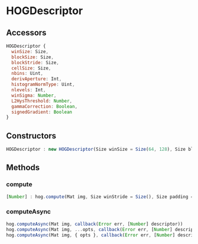# HOGDescriptor

## Accessors
``` javascript
HOGDescriptor {
  winSize: Size,
  blockSize: Size,
  blockStride: Size,
  cellSize: Size,
  nbins: Uint,
  derivAperture: Int,
  histogramNormType: Uint,
  nlevels: Int,
  winSigma: Number,
  L2HysThreshold: Number,
  gammaCorrection: Boolean,
  signedGradient: Boolean
}
```

<a name="constructors"></a>

## Constructors
``` javascript
HOGDescriptor : new HOGDescriptor(Size winSize = Size(64, 128), Size blockSize = Size(16, 16), Size blockStride = Size(8, 8), Size cellSize = Size(8, 8), Uint nbins = 9, Int derivAperture = 1, Number winSigma = -1, Uint histogramNormType = L2Hys, Number L2HysThreshold = 0.2, Boolean gammaCorrection = false, Int nlevels = HOGDescriptor.DEFAULT_NLEVELS, Boolean signedGradient = false)
```

## Methods

<a name="compute"></a>

### compute
``` javascript
[Number] : hog.compute(Mat img, Size winStride = Size(), Size padding = Size(), [Point2] locations = [])
```

<a name="computeAsync"></a>

### computeAsync
``` javascript
hog.computeAsync(Mat img, callback(Error err, [Number] descriptor))
hog.computeAsync(Mat img, ...opts, callback(Error err, [Number] descriptor))
hog.computeAsync(Mat img, { opts }, callback(Error err, [Number] descriptor))
```

